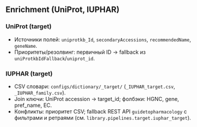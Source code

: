 ## Enrichment (UniProt, IUPHAR)

### UniProt (target)
- Источники полей: `uniprotkb_Id`, `secondaryAccessions`, `recommendedName`, `geneName`.
- Приоритеты/резолвинг: первичный ID → fallback из `uniProtkbIdFallback`/`uniprot_id`.

### IUPHAR (target)
- CSV словари: `configs/dictionary/_target/` (`_IUPHAR_target.csv`, `_IUPHAR_family.csv`).
- Join ключи: UniProt accession → target_id; фолбэки: HGNC, gene, pref_name, EC.
- Конфликты: приоритет CSV; fallback REST API `guidetopharmacology` с фильтрами и ретраями (см. `library.pipelines.target.iuphar_target`).

